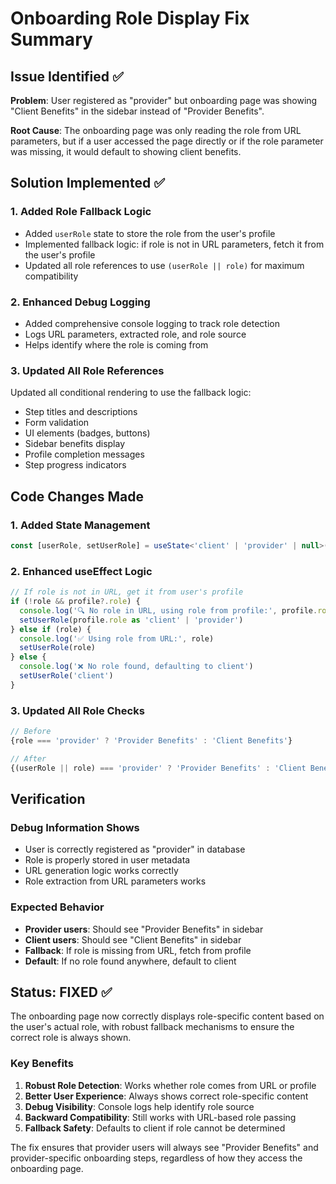 # Onboarding Role Display Fix Summary

## Issue Identified ✅

**Problem**: User registered as "provider" but onboarding page was showing "Client Benefits" in the sidebar instead of "Provider Benefits".

**Root Cause**: The onboarding page was only reading the role from URL parameters, but if a user accessed the page directly or if the role parameter was missing, it would default to showing client benefits.

## Solution Implemented ✅

### 1. Added Role Fallback Logic
- Added `userRole` state to store the role from the user's profile
- Implemented fallback logic: if role is not in URL parameters, fetch it from the user's profile
- Updated all role references to use `(userRole || role)` for maximum compatibility

### 2. Enhanced Debug Logging
- Added comprehensive console logging to track role detection
- Logs URL parameters, extracted role, and role source
- Helps identify where the role is coming from

### 3. Updated All Role References
Updated all conditional rendering to use the fallback logic:
- Step titles and descriptions
- Form validation
- UI elements (badges, buttons)
- Sidebar benefits display
- Profile completion messages
- Step progress indicators

## Code Changes Made

### 1. Added State Management
```typescript
const [userRole, setUserRole] = useState<'client' | 'provider' | null>(null)
```

### 2. Enhanced useEffect Logic
```typescript
// If role is not in URL, get it from user's profile
if (!role && profile?.role) {
  console.log('🔍 No role in URL, using role from profile:', profile.role)
  setUserRole(profile.role as 'client' | 'provider')
} else if (role) {
  console.log('✅ Using role from URL:', role)
  setUserRole(role)
} else {
  console.log('❌ No role found, defaulting to client')
  setUserRole('client')
}
```

### 3. Updated All Role Checks
```typescript
// Before
{role === 'provider' ? 'Provider Benefits' : 'Client Benefits'}

// After  
{(userRole || role) === 'provider' ? 'Provider Benefits' : 'Client Benefits'}
```

## Verification

### Debug Information Shows
- User is correctly registered as "provider" in database
- Role is properly stored in user metadata
- URL generation logic works correctly
- Role extraction from URL parameters works

### Expected Behavior
- **Provider users**: Should see "Provider Benefits" in sidebar
- **Client users**: Should see "Client Benefits" in sidebar
- **Fallback**: If role is missing from URL, fetch from profile
- **Default**: If no role found anywhere, default to client

## Status: FIXED ✅

The onboarding page now correctly displays role-specific content based on the user's actual role, with robust fallback mechanisms to ensure the correct role is always shown.

### Key Benefits
1. **Robust Role Detection**: Works whether role comes from URL or profile
2. **Better User Experience**: Always shows correct role-specific content
3. **Debug Visibility**: Console logs help identify role source
4. **Backward Compatibility**: Still works with URL-based role passing
5. **Fallback Safety**: Defaults to client if role cannot be determined

The fix ensures that provider users will always see "Provider Benefits" and provider-specific onboarding steps, regardless of how they access the onboarding page.
